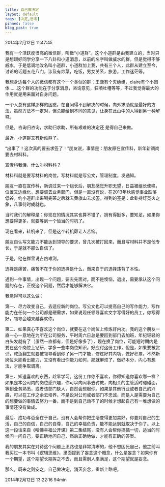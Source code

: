 ```yaml
---
title: 自己做决定
layout: default
tags: [决定,思考]
pinned: false
blog_post: true
---
```


2014年2月12日 11:47:45

我有一个活跃度很高的微信群，叫做“小道群”。这个小道群是由我建立的，当时只是想跟好同学分享一下八卦和小道消息，以前的名字叫做威水的群，但是觉得不够威水，于是低调地改名叫小道群，小道群加上我，共有三个人，此群从建立至今，讨论的话题五花八门，涉及有炒菜，吃饭，男女关系，旅游，工作迷茫等。

我想身边每个人的微信都有这个一个类似的群：王潇有个灭绝组，claire有个小团体……这个群的功能在于分享消息，咨询意见，狂喷吐槽等等，不过我觉得最大的作用就是用来面对自身问题。

一个人总有这样那样的困惑，在自问得不到解决的时候，向外求助就是最好的方法，虽然方法不一定对，但总能给到不同的意见，让身在此山中的人得到另一种解释。

但是，咨询归咨询，求助归求助，所有艰难的决定还 是得自己来做。

最近，小道群又有新动静了。

“出事了！这次真的要去求签了！”朋友说，事情是：朋友原在宣传科，新年新调岗要去材料科。

宣传科我懂，什么叫材料科？
 
材料科就是要写材料的岗位，写材料就是写公文，管理制度，发通知。

朋友一直在宣传科，新调过来一个组长后，朋友感觉升职无望，日益被组长使唤，位置又边缘化，想要调去业务部门，但是一直没有说，在2013年秋感觉事业跌落低谷，约小道群出来喝完茶之后就去黄旗山去求签，得到的签是：此卦持灯觅火之象，凡事待时成就也。

当时我们的解释是：你现在的情况其实也算不错了，拥有得挺多，要知足，如果你想要得更多，就要等到一个恰当的时机了。

现在看来，转机来了，但是这个转机颇让人苦恼。

朋友自认写文能力不能达到领导的要求，曾几次被打回来，而且写材料并不是他专长，于是就不那么自信了。

于是，他在群里说吉凶难测。

选择是痛苦，痛苦不在于你的选择是什么，而来自于的选择违背了本性。

遇到一件事情，出现一个问题，要去先面对，而不是懊恼，退出，需要承认这个问题的存在，正视这个问题，然后才能够解决它。

我觉得可以这么做：

第一、尽力改变自己，去适应新的岗位。写公文也可以提高自己的写作能力，写作能力在任何一个公司都是硬需求，如果说现任领导喜欢文字写得好的员工，你写得好，领导会越来越喜欢你。

第二、如果真心不喜欢这个岗位，就要在这个岗位上修炼好内功。我的这个朋友一直一心一意地在为所在公司服务，平时周六日总是要回到部门去加班，年纪轻轻的白头发就有了（虽然一直都有，但是好像多了），现在换了岗位，可能短时期内是要在这个岗位上钻研，学多一些本岗位知识，好应付这份工作，但是，如果要被赏识，咸鱼翻生就要被领导看到你了另一门才能，修炼好其内功，做好积累，不然新岗位未能看出能力，又没有看出你能力如何，那就麻烦了，做好本分，内心有想法，才能争取调离。

第三、知道喜欢的东西，趁早学习。这份工作你不喜欢，你得知道你喜欢哪一样？如果是本公司内的岗位感兴趣，你可以向同事去讨教，向相关的主管适时碰碰面，等到业务熟悉，或者该部门缺人，自然会想起你。如果是其他行业或者自己的兴趣，可以在工作之余去培养，不是说对公司或者部门不忠诚，而是人是需要为自己的想要做的事情去努力一番，而不是到自己动不了的时候才想起自己有一堆想做的事情还没有做成。

最后、成功与否全在于自己，没有人会帮你把生活变得更加美好，你要对自己的生活，自己的自信，自己的自尊，自己的幸福负责，能不能达到就取决于你了。以上这一段话来自《哈佛幸福公开课》第二集结尾，没有人会帮你搞掂一切，适当的时候问一问自己，要正确地问自己，然后正确地做，才能有正确的答案。

我的朋友其实在对待这个问题上思路也是非常清晰的，他不想困死自己，他之前叫我买过一本书叫《逻辑思维》，里面提到了妄念这个概念，什么是妄念？如果你有一个期望，这个期望长期挥之不去，而且需别人来满足，这个期望就是妄念。

那么，既来之则安之，自己做决定，消灭妄念，重新上路吧。

2014年2月12日 13:22:16 94min


